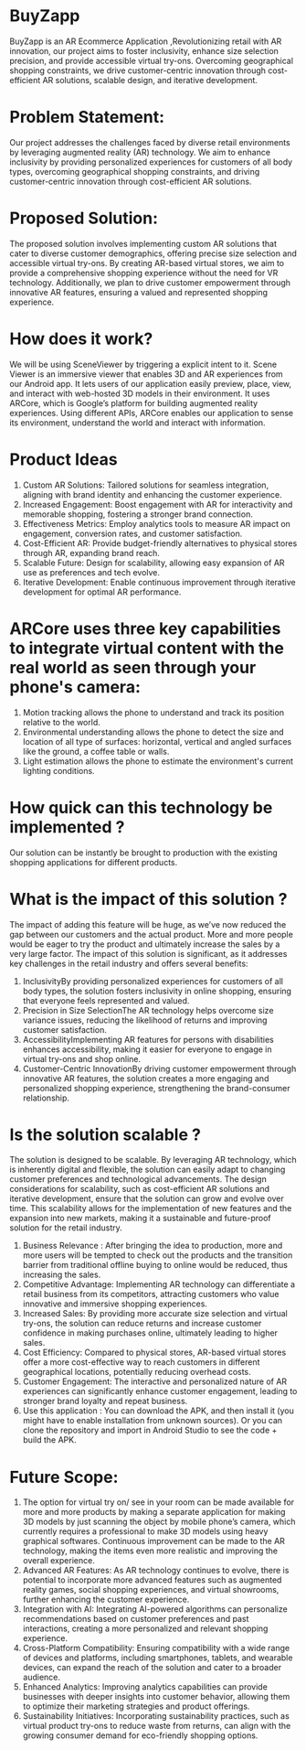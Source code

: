 # BuyZapp

BuyZapp is an AR Ecommerce Application ,Revolutionizing retail with AR innovation, our project aims to foster inclusivity, enhance size selection precision, and provide accessible virtual try-ons. Overcoming geographical shopping constraints, we drive customer-centric innovation through cost-efficient AR solutions, scalable design, and iterative development.

# Problem Statement:
Our project addresses the challenges faced by diverse retail environments by leveraging augmented reality (AR) technology. We aim to enhance inclusivity by providing personalized experiences for customers of all body types, overcoming geographical shopping constraints, and driving customer-centric innovation through cost-efficient AR solutions.

# Proposed Solution:
The proposed solution involves implementing custom AR solutions that cater to diverse customer demographics, offering precise size selection and accessible virtual try-ons. By creating AR-based virtual stores, we aim to provide a comprehensive shopping experience without the need for VR technology. Additionally, we plan to drive customer empowerment through innovative AR features, ensuring a valued and represented shopping experience.


# How does it work?
We will be using SceneViewer by triggering a explicit intent to it. Scene Viewer is an immersive viewer that enables 3D and AR experiences from our Android app. It lets users of our application easily preview, place, view, and interact with web-hosted 3D models in their environment. It uses ARCore, which is Google’s platform for building augmented reality experiences. Using different APIs, ARCore enables our application to sense its environment, understand the world and interact with information.

# Product Ideas
1. Custom AR Solutions: Tailored solutions for seamless integration, aligning with brand identity and enhancing the customer experience.
2. Increased Engagement: Boost engagement with AR for interactivity and memorable shopping, fostering a stronger brand connection.
3. Effectiveness Metrics: Employ analytics tools to measure AR impact on engagement, conversion rates, and customer satisfaction.
4. Cost-Efficient AR: Provide budget-friendly alternatives to physical stores through AR, expanding brand reach.
5. Scalable Future: Design for scalability, allowing easy expansion of AR use as preferences and tech evolve.
6. Iterative Development: Enable continuous improvement through iterative development for optimal AR performance.

# ARCore uses three key capabilities to integrate virtual content with the real world as seen through your phone's camera:
1. Motion tracking allows the phone to understand and track its position relative to the world.
2. Environmental understanding allows the phone to detect the size and location of all type of surfaces: horizontal, vertical and angled surfaces like the ground, a coffee table or walls.
3. Light estimation allows the phone to estimate the environment's current lighting conditions.

# How quick can this technology be implemented ?
Our solution can be instantly be brought to production with the existing shopping applications for different products.

# What is the impact of this solution ?
The impact of adding this feature will be huge, as we’ve now reduced the gap between our customers and the actual product. More and more people would be eager to try the product and ultimately increase the sales by a very large factor. The impact of this solution is significant, as it addresses key challenges in the retail industry and offers several benefits:
1. InclusivityBy providing personalized experiences for customers of all body types, the solution fosters inclusivity in online shopping, ensuring that everyone feels represented and valued.
2. Precision in Size SelectionThe AR technology helps overcome size variance issues, reducing the likelihood of returns and improving customer satisfaction.
3. AccessibilityImplementing AR features for persons with disabilities enhances accessibility, making it easier for everyone to engage in virtual try-ons and shop online.
4. Customer-Centric InnovationBy driving customer empowerment through innovative AR features, the solution creates a more engaging and personalized shopping experience, strengthening the brand-consumer relationship.

# Is the solution scalable ?
The solution is designed to be scalable. By leveraging AR technology, which is inherently digital and flexible, the solution can easily adapt to changing customer preferences and technological advancements. The design considerations for scalability, such as cost-efficient AR solutions and iterative development, ensure that the solution can grow and evolve over time. This scalability allows for the implementation of new features and the expansion into new markets, making it a sustainable and future-proof solution for the retail industry.

1. Business Relevance :
After bringing the idea to production, more and more users will be tempted to check out the products and the transition barrier from traditional offline buying to online would be reduced, thus increasing the sales.
2. Competitive Advantage: Implementing AR technology can differentiate a retail business from its competitors, attracting customers who value innovative and immersive shopping experiences.
3. Increased Sales: By providing more accurate size selection and virtual try-ons, the solution can reduce returns and increase customer confidence in making purchases online, ultimately leading to higher sales.
4. Cost Efficiency: Compared to physical stores, AR-based virtual stores offer a more cost-effective way to reach customers in different geographical locations, potentially reducing overhead costs.
5. Customer Engagement: The interactive and personalized nature of AR experiences can significantly enhance customer engagement, leading to stronger brand loyalty and repeat business.
6. Use this application : You can download the APK, and then install it (you might have to enable installation from unknown sources).
Or you can clone the repository and import in Android Studio to see the code + build the APK.

# Future Scope:
1. The option for virtual try on/ see in your room can be made available for more and more products by making a separate application for making 3D models by just scanning the object by mobile phone’s camera, which currently requires a professional to make 3D models using heavy graphical softwares. Continuous improvement can be made to the AR technology, making the items even more realistic and improving the overall experience.
2. Advanced AR Features: As AR technology continues to evolve, there is potential to incorporate more advanced features such as augmented reality games, social shopping experiences, and virtual showrooms, further enhancing the customer experience.
3. Integration with AI: Integrating AI-powered algorithms can personalize recommendations based on customer preferences and past interactions, creating a more personalized and relevant shopping experience.
4. Cross-Platform Compatibility: Ensuring compatibility with a wide range of devices and platforms, including smartphones, tablets, and wearable devices, can expand the reach of the solution and cater to a broader audience.
5. Enhanced Analytics: Improving analytics capabilities can provide businesses with deeper insights into customer behavior, allowing them to optimize their marketing strategies and product offerings.
6. Sustainability Initiatives: Incorporating sustainability practices, such as virtual product try-ons to reduce waste from returns, can align with the growing consumer demand for eco-friendly shopping options.
